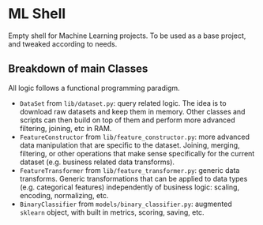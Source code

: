 # ML Shell

Empty shell for Machine Learning projects. To be used as a base project, and tweaked according to needs.

## Breakdown of main Classes

All logic follows a functional programming paradigm.

* `DataSet` from `lib/dataset.py`: query related logic.
The idea is to download raw datasets and keep them in memory. Other classes and scripts can then build on top of them and perform more advanced filtering, joining, etc in RAM.
* `FeatureConstructor` from `lib/feature_constructor.py`: more advanced data manipulation that are specific to the dataset.
Joining, merging, filtering, or other operations that make sense specifically for the current dataset (e.g. business related data transforms).
* `FeatureTransformer` from `lib/feature_transformer.py`: generic data transforms.
Generic transformations that can be applied to data types (e.g. categorical features) independently of business logic: scaling, encoding, normalizing, etc.
* `BinaryClassifier` from `models/binary_classifier.py`: augmented `sklearn` object, with built in metrics, scoring, saving, etc.


